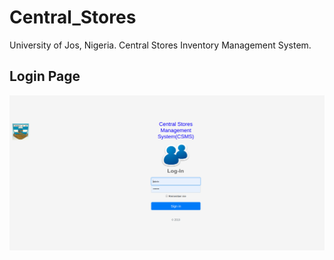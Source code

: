 # Central_Stores
University of Jos, Nigeria. Central Stores Inventory Management System.

## Login Page

![](screenshots/cs1.png)
